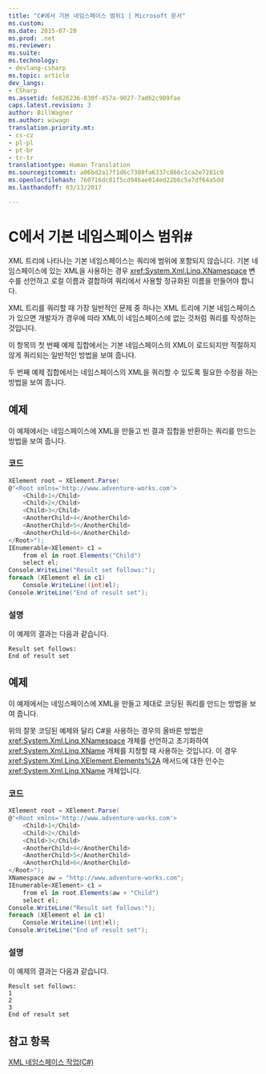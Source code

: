 ```yaml
---
title: "C#에서 기본 네임스페이스 범위1 | Microsoft 문서"
ms.custom: 
ms.date: 2015-07-20
ms.prod: .net
ms.reviewer: 
ms.suite: 
ms.technology:
- devlang-csharp
ms.topic: article
dev_langs:
- CSharp
ms.assetid: fe826236-830f-457a-9027-7ad62c909fae
caps.latest.revision: 3
author: BillWagner
ms.author: wiwagn
translation.priority.mt:
- cs-cz
- pl-pl
- pt-br
- tr-tr
translationtype: Human Translation
ms.sourcegitcommit: a06bd2a17f1d6c7308fa6337c866c1ca2e7281c0
ms.openlocfilehash: 760716dc81f5cd946ae014ed22b6c5a7df64a5dd
ms.lasthandoff: 03/13/2017

---
```

# <a name="scope-of-default-namespaces-in-c"></a>C에서 기본 네임스페이스 범위#
XML 트리에 나타나는 기본 네임스페이스는 쿼리에 범위에 포함되지 않습니다. 기본 네임스페이스에 있는 XML을 사용하는 경우 <xref:System.Xml.Linq.XNamespace> 변수를 선언하고 로컬 이름과 결합하여 쿼리에서 사용할 정규화된 이름을 만들어야 합니다.  
  
 XML 트리를 쿼리할 때 가장 일반적인 문제 중 하나는 XML 트리에 기본 네임스페이스가 있으면 개발자가 경우에 따라 XML이 네임스페이스에 없는 것처럼 쿼리를 작성하는 것입니다.  
  
 이 항목의 첫 번째 예제 집합에서는 기본 네임스페이스의 XML이 로드되지만 적절하지 않게 쿼리되는 일반적인 방법을 보여 줍니다.  
  
 두 번째 예제 집합에서는 네임스페이스의 XML을 쿼리할 수 있도록 필요한 수정을 하는 방법을 보여 줍니다.  
  
## <a name="example"></a>예제  
 이 예제에서는 네임스페이스에 XML을 만들고 빈 결과 집합을 반환하는 쿼리를 만드는 방법을 보여 줍니다.  
  
### <a name="code"></a>코드  
  
```csharp  
XElement root = XElement.Parse(  
@"<Root xmlns='http://www.adventure-works.com'>  
    <Child>1</Child>  
    <Child>2</Child>  
    <Child>3</Child>  
    <AnotherChild>4</AnotherChild>  
    <AnotherChild>5</AnotherChild>  
    <AnotherChild>6</AnotherChild>  
</Root>");  
IEnumerable<XElement> c1 =  
    from el in root.Elements("Child")  
    select el;  
Console.WriteLine("Result set follows:");  
foreach (XElement el in c1)  
    Console.WriteLine((int)el);  
Console.WriteLine("End of result set");  
```  
  
### <a name="comments"></a>설명  
 이 예제의 결과는 다음과 같습니다.  
  
```  
Result set follows:  
End of result set  
```  
  
## <a name="example"></a>예제  
 이 예제에서는 네임스페이스에 XML을 만들고 제대로 코딩된 쿼리를 만드는 방법을 보여 줍니다.  
  
 위의 잘못 코딩된 예제와 달리 C#을 사용하는 경우의 올바른 방법은 <xref:System.Xml.Linq.XNamespace> 개체를 선언하고 초기화하여 <xref:System.Xml.Linq.XName> 개체를 지정할 때 사용하는 것입니다. 이 경우 <xref:System.Xml.Linq.XElement.Elements%2A> 메서드에 대한 인수는 <xref:System.Xml.Linq.XName> 개체입니다.  
  
### <a name="code"></a>코드  
  
```csharp  
XElement root = XElement.Parse(  
@"<Root xmlns='http://www.adventure-works.com'>  
    <Child>1</Child>  
    <Child>2</Child>  
    <Child>3</Child>  
    <AnotherChild>4</AnotherChild>  
    <AnotherChild>5</AnotherChild>  
    <AnotherChild>6</AnotherChild>  
</Root>");  
XNamespace aw = "http://www.adventure-works.com";  
IEnumerable<XElement> c1 =  
    from el in root.Elements(aw + "Child")  
    select el;  
Console.WriteLine("Result set follows:");  
foreach (XElement el in c1)  
    Console.WriteLine((int)el);  
Console.WriteLine("End of result set");  
```  
  
### <a name="comments"></a>설명  
 이 예제의 결과는 다음과 같습니다.  
  
```  
Result set follows:  
1  
2  
3  
End of result set  
```  
  
## <a name="see-also"></a>참고 항목  
 [XML 네임스페이스 작업(C#)](../../../../csharp/programming-guide/concepts/linq/working-with-xml-namespaces.md)
